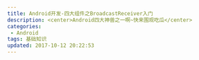 ```yaml
---
title: Android开发-四大组件之BroadcastReceiver入门
description: <center>Android四大神兽之一啊~快来围观吃瓜</center>
categories:
 - Android
tags: 基础知识
updated: 2017-10-12 20:22:53
---
```


